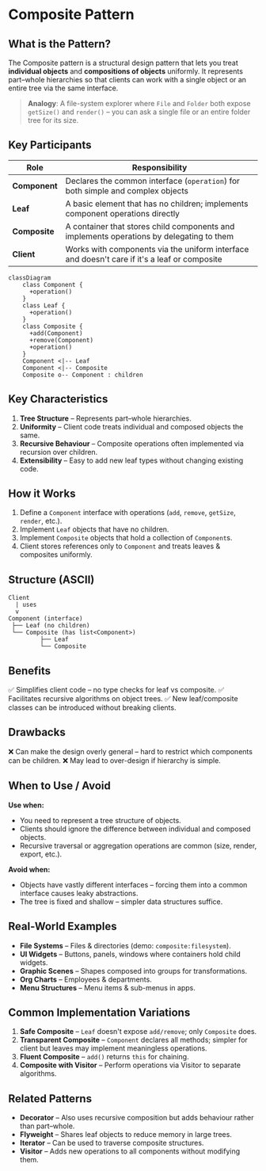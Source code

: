 # Composite Pattern

## What is the Pattern?

The Composite pattern is a structural design pattern that lets you treat **individual objects** and **compositions of objects** uniformly.  It represents part–whole hierarchies so that clients can work with a single object or an entire tree via the same interface.

> **Analogy**: A file-system explorer where `File` and `Folder` both expose `getSize()` and `render()` – you can ask a single file or an entire folder tree for its size.

## Key Participants

| Role | Responsibility |
|------|----------------|
| **Component** | Declares the common interface (`operation`) for both simple and complex objects |
| **Leaf** | A basic element that has no children; implements component operations directly |
| **Composite** | A container that stores child components and implements operations by delegating to them |
| **Client** | Works with components via the uniform interface and doesn't care if it's a leaf or composite |

```mermaid
classDiagram
    class Component {
      +operation()
    }
    class Leaf {
      +operation()
    }
    class Composite {
      +add(Component)
      +remove(Component)
      +operation()
    }
    Component <|-- Leaf
    Component <|-- Composite
    Composite o-- Component : children
```

## Key Characteristics

1. **Tree Structure** – Represents part–whole hierarchies.
2. **Uniformity** – Client code treats individual and composed objects the same.
3. **Recursive Behaviour** – Composite operations often implemented via recursion over children.
4. **Extensibility** – Easy to add new leaf types without changing existing code.

## How it Works

1. Define a `Component` interface with operations (`add`, `remove`, `getSize`, `render`, etc.).
2. Implement `Leaf` objects that have no children.
3. Implement `Composite` objects that hold a collection of `Component`s.
4. Client stores references only to `Component` and treats leaves & composites uniformly.

## Structure (ASCII)
```
Client
  | uses
  v
Component (interface)
 ├── Leaf (no children)
 └── Composite (has list<Component>)
         ├── Leaf
         └── Composite
```

## Benefits

✅ Simplifies client code – no type checks for leaf vs composite.
✅ Facilitates recursive algorithms on object trees.
✅ New leaf/composite classes can be introduced without breaking clients.

## Drawbacks

❌ Can make the design overly general – hard to restrict which components can be children.
❌ May lead to over-design if hierarchy is simple.

## When to Use / Avoid

**Use when:**
* You need to represent a tree structure of objects.
* Clients should ignore the difference between individual and composed objects.
* Recursive traversal or aggregation operations are common (size, render, export, etc.).

**Avoid when:**
* Objects have vastly different interfaces – forcing them into a common interface causes leaky abstractions.
* The tree is fixed and shallow – simpler data structures suffice.

## Real-World Examples

- **File Systems** – Files & directories (demo: `composite:filesystem`).
- **UI Widgets** – Buttons, panels, windows where containers hold child widgets.
- **Graphic Scenes** – Shapes composed into groups for transformations.
- **Org Charts** – Employees & departments.
- **Menu Structures** – Menu items & sub-menus in apps.

## Common Implementation Variations

1. **Safe Composite** – `Leaf` doesn't expose `add/remove`; only `Composite` does.
2. **Transparent Composite** – `Component` declares all methods; simpler for client but leaves may implement meaningless operations.
3. **Fluent Composite** – `add()` returns `this` for chaining.
4. **Composite with Visitor** – Perform operations via Visitor to separate algorithms.

## Related Patterns

* **Decorator** – Also uses recursive composition but adds behaviour rather than part–whole.
* **Flyweight** – Shares leaf objects to reduce memory in large trees.
* **Iterator** – Can be used to traverse composite structures.
* **Visitor** – Adds new operations to all components without modifying them. 